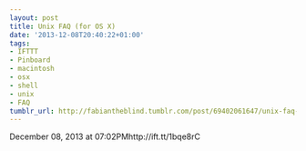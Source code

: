 ```yaml
---
layout: post
title: Unix FAQ (for OS X)
date: '2013-12-08T20:40:22+01:00'
tags:
- IFTTT
- Pinboard
- macintosh
- osx
- shell
- unix
- FAQ
tumblr_url: http://fabiantheblind.tumblr.com/post/69402061647/unix-faq-for-os-x
---
```

December 08, 2013 at 07:02PMhttp://ift.tt/1bqe8rC
